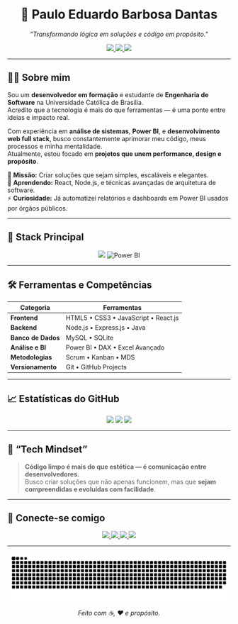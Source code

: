 <!-- 
README criado para destacar o perfil de Paulo Eduardo Barbosa Dantas
Estilo: Clean, Profissional e Impactante
-->

<h1 align="center">🚀 Paulo Eduardo Barbosa Dantas</h1>

<p align="center">
  <i>"Transformando lógica em soluções e código em propósito."</i>
</p>

<p align="center">
  <a href="https://www.linkedin.com/in/dantaspaulo20/">
    <img src="https://img.shields.io/badge/-Paulo%20Eduardo%20Dantas-0077B5?style=flat-square&logo=Linkedin&logoColor=white"/>
  </a>
  <a href="mailto:pauloeduardobr124@gmail.com">
    <img src="https://img.shields.io/badge/-Gmail-D14836?style=flat-square&logo=Gmail&logoColor=white"/>
  </a>
  <a href="https://github.com/dantasnx0">
    <img src="https://img.shields.io/badge/-GitHub-181717?style=flat-square&logo=github&logoColor=white"/>
  </a>
</p>

---

## 👨‍💻 Sobre mim

Sou um **desenvolvedor em formação** e estudante de **Engenharia de Software** na Universidade Católica de Brasília.  
Acredito que a tecnologia é mais do que ferramentas — é uma ponte entre ideias e impacto real.  

Com experiência em **análise de sistemas**, **Power BI**, e **desenvolvimento web full stack**, busco constantemente aprimorar meu código, meus processos e minha mentalidade.  
Atualmente, estou focado em **projetos que unem performance, design e propósito**.

🎯 **Missão:** Criar soluções que sejam simples, escaláveis e elegantes.  
🌱 **Aprendendo:** React, Node.js, e técnicas avançadas de arquitetura de software.  
⚡ **Curiosidade:** Já automatizei relatórios e dashboards em Power BI usados por órgãos públicos.  

---

## 🧠 Stack Principal

<div align="center">
  <img src="https://skillicons.dev/icons?i=html,css,js,react,nodejs,express,java,mysql,git,github,vscode" />
  <img height="48" src="https://img.icons8.com/color/48/power-bi.png" alt="Power BI" title="Power BI"/>
</div>

---

## 🛠️ Ferramentas e Competências

| Categoria | Ferramentas |
|------------|-------------|
| **Frontend** | HTML5 • CSS3 • JavaScript • React.js |
| **Backend** | Node.js • Express.js • Java |
| **Banco de Dados** | MySQL • SQLite |
| **Análise e BI** | Power BI • DAX • Excel Avançado |
| **Metodologias** | Scrum • Kanban • MDS |
| **Versionamento** | Git • GitHub Projects |

---

## 📈 Estatísticas do GitHub

<div align="center">
  <img height="180em" src="https://github-readme-stats.vercel.app/api?username=dantasnx0&show_icons=true&theme=radical&count_private=true&hide_border=true" />
  <img height="180em" src="https://github-readme-streak-stats.herokuapp.com?user=dantasnx0&theme=radical&hide_border=true" />
  <img height="180em" src="https://github-readme-stats.vercel.app/api/top-langs/?username=dantasnx0&layout=compact&langs_count=7&theme=radical&hide_border=true" />
</div>

---


## 💬 “Tech Mindset”

> **Código limpo é mais do que estética — é comunicação entre desenvolvedores.**  
> Busco criar soluções que não apenas funcionem, mas que **sejam compreendidas e evoluídas com facilidade**.

---

## 🤝 Conecte-se comigo

<div align="center">
  <a href="https://www.linkedin.com/in/dantaspaulo20/">
    <img src="https://img.shields.io/badge/LinkedIn-0A66C2?style=for-the-badge&logo=linkedin&logoColor=white"/>
  </a>
  <a href="mailto:pauloeduardobr124@gmail.com">
    <img src="https://img.shields.io/badge/Gmail-D14836?style=for-the-badge&logo=gmail&logoColor=white"/>
  </a>
  <a href="https://www.instagram.com/paulin_dantas">
    <img src="https://img.shields.io/badge/Instagram-DD2A7B?style=for-the-badge&logo=instagram&logoColor=white"/>
  </a>
  <a href="https://twitch.tv/dantasnx0">
    <img src="https://img.shields.io/badge/Twitch-9146FF?style=for-the-badge&logo=twitch&logoColor=white"/>
  </a>
</div>

---

<p align="center">
  <img src="https://raw.githubusercontent.com/Platane/snk/output/github-contribution-grid-snake-dark.svg" alt="snake animation" />
</p>

<p align="center">
  <i>Feito com ☕, ❤️ e propósito.</i>
</p>
